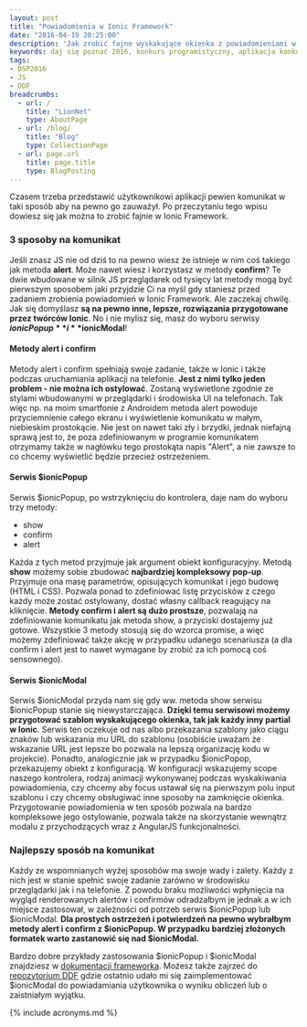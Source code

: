 ```yaml
---
layout: post
title: "Powiadomienia w Ionic Framework"
date: "2016-04-19 20:25:00"
description: 'Jak zrobić fajne wyskakujące okienka z powiadomieniami w Ionic Framework'
keywords: daj się poznać 2016, konkurs programistyczny, aplikacja konkursowa, drug dose framework, aplikacja mobilna, pas pediatryczny, dawkowanie leków, ionic framework, alerty, modale, wyskakujące okienka, powiadomienia
tags:
- DSP2016
- JS
- DDF
breadcrumbs:
  - url: /
    title: "LionNet"
    type: AboutPage
  - url: /blog/
    title: "Blog"
    type: CollectionPage
  - url: page.url
    title: page.title
    type: BlogPosting
---
```


Czasem trzeba przedstawić użytkownikowi aplikacji pewien komunikat w taki sposób
aby na pewno go zauważył. Po przeczytaniu tego wpisu dowiesz się jak można to 
zrobić fajnie w Ionic Framework.

### 3 sposoby na komunikat

Jeśli znasz JS nie od dziś to na pewno wiesz że istnieje w nim coś takiego jak
metoda **alert**. Może nawet wiesz i korzystasz w metody **confirm**? Te dwie wbudowane
w silnik JS przeglądarek od tysięcy lat metody mogą być pierwszym sposobem jaki
przyjdzie Ci na myśl gdy staniesz przed zadaniem zrobienia powiadomień w Ionic
Framework. Ale zaczekaj chwilę. Jak się domyślasz **są na pewno inne, lepsze, 
rozwiązania przygotowane przez twórców Ionic**. No i nie mylisz się, masz do wyboru
serwisy **$ionicPopup** i **$ionicModal**!

#### Metody alert i confirm

Metody alert i confirm spełniają swoje zadanie, także w Ionic i także podczas 
uruchamiania aplikacji na telefonie. **Jest z nimi tylko jeden problem - nie można 
ich ostylować**. Zostaną wyświetlone zgodnie ze stylami wbudowanymi w przeglądarki
i środowiska UI na telefonach. Tak więc np. na moim smartfonie z Androidem metoda
alert powoduje przyciemnienie całego ekranu i wyświetlenie komunikatu w małym,
niebieskim prostokącie. Nie jest on nawet taki zły i brzydki, jednak niefajną sprawą 
jest to, że poza zdefiniowanym w programie komunikatem otrzymamy także w nagłówku 
tego prostokąta napis "Alert", a nie zawsze to co chcemy wyświetlić będzie przecież
ostrzeżeniem.

#### Serwis $ionicPopup

Serwis $ionicPopup, po wstrzyknięciu do kontrolera, daje nam do wyboru trzy metody:

 * show
 * confirm
 * alert

Każda z tych metod przyjmuje jak argument obiekt konfiguracyjny. Metodą **show**
możemy sobie zbudować **najbardziej kompleksowy pop-up**. Przyjmuje ona masę parametrów,
opisujących komunikat i jego budowę (HTML i CSS). Pozwala ponad to zdefiniować 
listę przycisków z czego każdy może zostać ostylowany, dostać własny callback 
reagujący na kliknięcie. **Metody confirm i alert są dużo prostsze**, pozwalają na 
zdefiniowanie komunikatu jak metoda show, a przyciski dostajemy już gotowe.
Wszystkie 3 metody stosują się do wzorca promise, a więc możemy zdefiniować
także akcję w przypadku udanego scenariusza (a dla confirm i alert jest to nawet 
wymagane by zrobić za ich pomocą coś sensownego).

#### Serwis $ionicModal

Serwis $ionicModal przyda nam się gdy ww. metoda show serwisu $ionicPopup stanie
się niewystarczająca. **Dzięki temu serwisowi możemy przygotować szablon wyskakującego
okienka, tak jak każdy inny partial w Ionic**. Serwis ten oczekuje od nas albo
przekazania szablony jako ciągu znaków lub wskazania mu URL do szablonu
(osobiście uważam że wskazanie URL jest lepsze bo pozwala na lepszą organizację 
kodu w projekcie). Ponadto, analogicznie jak w przypadku $ionicPopop, 
przekazujemy obiekt z konfiguracją. W konfiguracji wskazujemy scope naszego 
kontrolera, rodzaj animacji wykonywanej podczas wyskakiwania powiadomienia, czy 
chcemy aby focus ustawał się na pierwszym polu input szablonu i czy chcemy 
obsługiwać inne sposoby na zamknięcie okienka. Przygotowanie powiadomienia w 
ten sposób pozwala na bardzo kompleksowe jego ostylowanie, pozwala także na 
skorzystanie wewnątrz modalu z przychodzących wraz z AngularJS funkcjonalności.

### Najlepszy sposób na komunikat

Każdy ze wspomnianych wyżej sposobów ma swoje wady i zalety. Każdy z nich jest w 
stanie spełnić swoje zadanie zarówno w środowisku przeglądarki jak i na telefonie.
Z powodu braku możliwości wpłynięcia na wygląd renderowanych alertów i confirmów
odradzałbym je jednak a w ich miejsce zastosował, w zależności od potrzeb serwis
$ionicPopup lub $ionicModal. **Dla prostych ostrzeżeń i potwierdzeń na pewno wybrałbym
metody alert i confirm z $ionicPopup. W przypadku bardziej złożonych formatek
warto zastanowić się nad $ionicModal.**

Bardzo dobre przykłady zastosowania $ionicPopup i $ionicModal znajdziesz w 
[dokumentacji frameworka](http://ionicframework.com/docs/api/). Możesz także 
zajrzeć do [repozytorium DDF](https://github.com/maciejlew/drug-dose-framework)
gdzie ostatnio udało mi się zaimplementować $ionicModal do powiadamiania użytkownika
o wyniku obliczeń lub o zaistniałym wyjątku.


{% include acronyms.md %}
